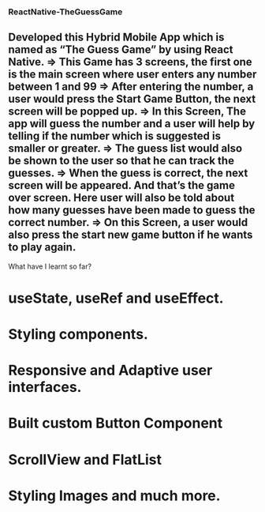 ### ReactNative-TheGuessGame
Developed this Hybrid Mobile App which is named as “The Guess Game” by using React Native.
=> This Game has 3 screens, the first one is the main screen where user enters any number between 1 and 99
=> After entering the number, a user would press the Start Game Button, the next screen will be popped up.
=> In this Screen, The app will guess the number and a user will help by telling if the number which is suggested is smaller or greater.
=> The guess list would also be shown to the user so that he can track the guesses.
=> When the guess is correct, the next screen will be appeared. And that’s the game over screen. Here user will also be told about how many guesses have been made to guess the correct number.
=> On this Screen, a user would also press the start new game button if he wants to play again.
-----------------------------------------------------------
What have I learnt so far?
# useState, useRef and useEffect.
# Styling components.
# Responsive and Adaptive user interfaces.
# Built custom Button Component
# ScrollView and FlatList
# Styling Images and much more.
